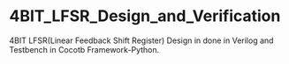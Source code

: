 # 4BIT_LFSR_Design_and_Verification
4BIT LFSR(Linear Feedback Shift Register)
Design in done in Verilog and Testbench in Cocotb Framework-Python.

